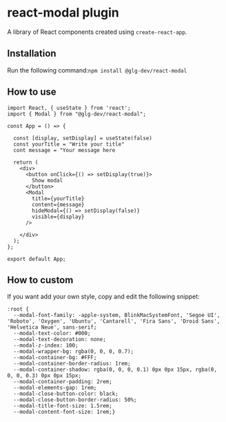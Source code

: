 # react-modal plugin

A library of React components created using `create-react-app`.

## Installation

Run the following command:```npm install @glg-dev/react-modal```

## How to use

```
import React, { useState } from 'react';
import { Modal } from "@glg-dev/react-modal";

const App = () => {

  const [display, setDisplay] = useState(false)
  const yourTitle = "Write your title"
  cont message = "Your message here

  return (
    <div>
      <button onClick={() => setDisplay(true)}>
        Show modal
      </button>
      <Modal 
        title={yourTitle} 
        content={message} 
        hideModal={() => setDisplay(false)}
        visible={display}
      />

    </div>
  );
};

export default App;
```

## How to custom
If you want add your own style, copy and edit the following snippet:
```
:root {
  --modal-font-family: -apple-system, BlinkMacSystemFont, 'Segoe UI', 'Roboto', 'Oxygen', 'Ubuntu', 'Cantarell', 'Fira Sans', 'Droid Sans', 'Helvetica Neue', sans-serif;
  --modal-text-color: #000;
  --modal-text-decoration: none;
  --modal-z-index: 100;
  --modal-wrapper-bg: rgba(0, 0, 0, 0.7);
  --modal-container-bg: #FFF;
  --modal-container-border-radius: 1rem;
  --modal-container-shadow: rgba(0, 0, 0, 0.1) 0px 0px 15px, rgba(0, 0, 0, 0.3) 0px 0px 15px;
  --modal-container-padding: 2rem;
  --modal-elements-gap: 1rem;
  --modal-close-button-color: black;
  --modal-close-button-border-radius: 50%;
  --modal-title-font-size: 1.5rem;
  --modal-content-font-size: 1rem;}
```